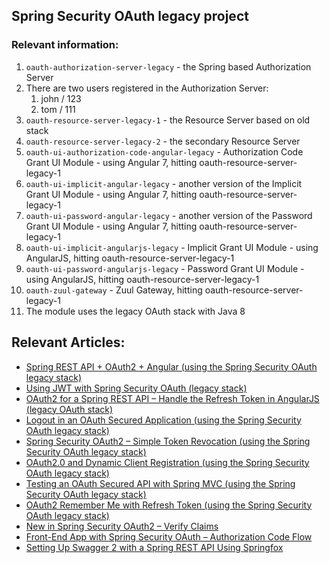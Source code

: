 ## Spring Security OAuth legacy project

### Relevant information:

1. `oauth-authorization-server-legacy` - the Spring based Authorization Server
2. There are two users registered in the Authorization Server:
   1. john / 123
   2. tom / 111
3. `oauth-resource-server-legacy-1` - the Resource Server based on old stack
4. `oauth-resource-server-legacy-2` - the secondary Resource Server 
5. `oauth-ui-authorization-code-angular-legacy` - Authorization Code Grant UI Module - using Angular 7, hitting oauth-resource-server-legacy-1
6. `oauth-ui-implicit-angular-legacy` - another version of the Implicit Grant UI Module - using Angular 7, hitting oauth-resource-server-legacy-1
7. `oauth-ui-password-angular-legacy` - another version of the Password Grant UI Module - using Angular 7, hitting oauth-resource-server-legacy-1
8. `oauth-ui-implicit-angularjs-legacy` - Implicit Grant UI Module - using AngularJS, hitting oauth-resource-server-legacy-1
9. `oauth-ui-password-angularjs-legacy` - Password Grant UI Module - using AngularJS, hitting oauth-resource-server-legacy-1
10. `oauth-zuul-gateway` - Zuul Gateway, hitting oauth-resource-server-legacy-1
11. The module uses the legacy OAuth stack with Java 8


## Relevant Articles: 

- [Spring REST API + OAuth2 + Angular (using the Spring Security OAuth legacy stack)](https://www.baeldung.com/rest-api-spring-oauth2-angular-legacy)
- [Using JWT with Spring Security OAuth (legacy stack)](http://www.baeldung.com/spring-security-oauth-jwt-legacy)
- [OAuth2 for a Spring REST API – Handle the Refresh Token in AngularJS (legacy OAuth stack)](http://www.baeldung.com/spring-security-oauth2-refresh-token-angular-js-legacy)
- [Logout in an OAuth Secured Application (using the Spring Security OAuth legacy stack)](http://www.baeldung.com/logout-spring-security-oauth-legacy)
- [Spring Security OAuth2 – Simple Token Revocation (using the Spring Security OAuth legacy stack)](http://www.baeldung.com/spring-security-oauth-revoke-tokens)
- [OAuth2.0 and Dynamic Client Registration (using the Spring Security OAuth legacy stack)](http://www.baeldung.com/spring-security-oauth-dynamic-client-registration)
- [Testing an OAuth Secured API with Spring MVC (using the Spring Security OAuth legacy stack)](https://www.baeldung.com/oauth-api-testing-with-spring-mvc)
- [OAuth2 Remember Me with Refresh Token (using the Spring Security OAuth legacy stack)](http://www.baeldung.com/spring-security-oauth2-remember-me)
- [New in Spring Security OAuth2 – Verify Claims](http://www.baeldung.com/spring-security-oauth-2-verify-claims)
- [Front-End App with Spring Security OAuth – Authorization Code Flow](http://www.baeldung.com/spring-security-oauth-authorization-code-flow)
- [Setting Up Swagger 2 with a Spring REST API Using Springfox](https://www.baeldung.com/swagger-2-documentation-for-spring-rest-api)
